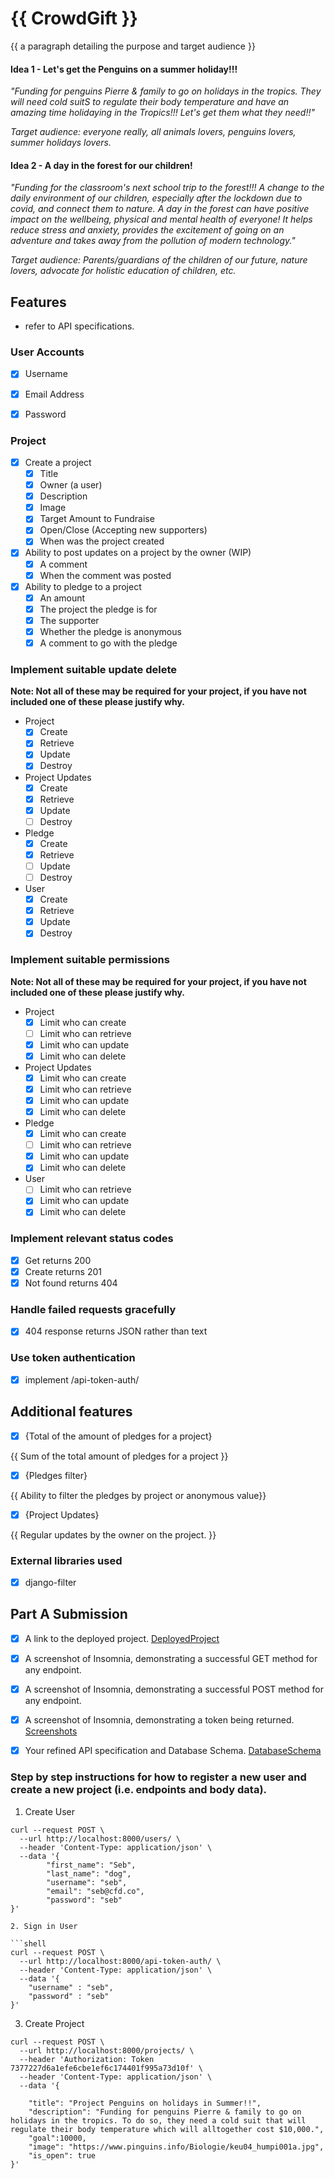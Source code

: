 # {{ CrowdGift }}


{{ a paragraph detailing the purpose and target audience }}

#### Idea 1 - Let's get the Penguins on a summer holiday!!!
_"Funding for penguins Pierre & family to go on holidays in the tropics. They will need cold suitS to regulate their body temperature and have an amazing time holidaying in the Tropics!!! Let's get them what they need!!"_

_Target audience: everyone really, all animals lovers, penguins lovers, summer holidays lovers._

#### Idea 2 - A day in the forest for our children!
_"Funding for the classroom's next school trip to the forest!!! A change to the daily environment of our children, especially after the lockdown due to covid, and connect them to nature. A day in the forest can have positive impact on the wellbeing, physical and mental health of everyone! It helps reduce stress and anxiety, provides the excitement of going on an adventure and takes away from the pollution of modern technology."_

_Target audience: Parents/guardians of the children of our future, nature lovers, advocate for holistic education of children, etc._



## Features
- refer to API specifications.

### User Accounts

- [X] Username
- [X] Email Address
- [X] Password


### Project

- [X] Create a project
  - [X] Title
  - [X] Owner (a user)
  - [X] Description
  - [X] Image
  - [X] Target Amount to Fundraise
  - [X] Open/Close (Accepting new supporters)
  - [X] When was the project created

- [X] Ability to post updates on a project by the owner (WIP)
  - [X] A comment
  - [X] When the comment was posted

- [X] Ability to pledge to a project
  - [X] An amount
  - [X] The project the pledge is for
  - [X] The supporter
  - [X] Whether the pledge is anonymous
  - [X] A comment to go with the pledge
  
### Implement suitable update delete

**Note: Not all of these may be required for your project, if you have not included one of these please justify why.**

- Project
  - [X] Create
  - [X] Retrieve
  - [X] Update
  - [X] Destroy

- Project Updates
  - [X] Create
  - [X] Retrieve
  - [X] Update
  - [ ] Destroy
  
- Pledge
  - [X] Create
  - [X] Retrieve
  - [ ] Update
  - [ ] Destroy

- User
  - [X] Create
  - [X] Retrieve
  - [X] Update
  - [X] Destroy

### Implement suitable permissions

**Note: Not all of these may be required for your project, if you have not included one of these please justify why.**

- Project
  - [X] Limit who can create
  - [ ] Limit who can retrieve
  - [X] Limit who can update
  - [X] Limit who can delete
- Project Updates
  - [X] Limit who can create
  - [x] Limit who can retrieve
  - [X] Limit who can update
  - [x] Limit who can delete
- Pledge
  - [X] Limit who can create
  - [ ] Limit who can retrieve
  - [X] Limit who can update
  - [x] Limit who can delete
- User
  - [ ] Limit who can retrieve 
  - [X] Limit who can update
  - [X] Limit who can delete

### Implement relevant status codes

- [X] Get returns 200
- [X] Create returns 201
- [X] Not found returns 404

### Handle failed requests gracefully 

- [X] 404 response returns JSON rather than text

### Use token authentication

- [X] implement /api-token-auth/

## Additional features

- [X] {Total of the amount of pledges for a project}

{{ Sum of the total amount of pledges for a project }}

- [X] {Pledges filter}

{{ Ability to filter the pledges by project or anonymous value}}

- [X] {Project Updates}

{{ Regular updates by the owner on the project. }}

### External libraries used

- [x] django-filter


## Part A Submission 

- [x] A link to the deployed project. 
        [DeployedProject](https://green-surf-5691.fly.dev/ "Deployed Project")

- [x] A screenshot of Insomnia, demonstrating a successful GET method for any endpoint.
- [x] A screenshot of Insomnia, demonstrating a successful POST method for any endpoint.
- [x] A screenshot of Insomnia, demonstrating a token being returned.
        [Screenshots](https://github.com/SheCodesAus/she-codes-crowdfunding-api-project-alanychan/blob/main/AlanyChan-Django-Crowdfunding-API-Project.docx "Screenshots & API Specs.")
        
- [x] Your refined API specification and Database Schema.
        [DatabaseSchema](https://dbdiagram.io/d/63dbc3e6296d97641d7e00ca "Database Schema")

### Step by step instructions for how to register a new user and create a new project (i.e. endpoints and body data).

1. Create User

```shell
curl --request POST \
  --url http://localhost:8000/users/ \
  --header 'Content-Type: application/json' \
  --data '{
		"first_name": "Seb",
		"last_name": "dog",
		"username": "seb",
		"email": "seb@cfd.co",
		"password": "seb"
}'

2. Sign in User

```shell
curl --request POST \
  --url http://localhost:8000/api-token-auth/ \
  --header 'Content-Type: application/json' \
  --data '{
	"username" : "seb",
	"password" : "seb"
}'
```

3. Create Project

```shell
curl --request POST \
  --url http://localhost:8000/projects/ \
  --header 'Authorization: Token 7377227d6a1efe6cbe1ef6c174401f995a73d10f' \
  --header 'Content-Type: application/json' \
  --data '{
	
	"title": "Project Penguins on holidays in Summer!!",
	"description": "Funding for penguins Pierre & family to go on holidays in the tropics. To do so, they need a cold suit that will regulate their body temperature which will alltogether cost $10,000.",
	"goal":10000,
	"image": "https://www.pinguins.info/Biologie/keu04_humpi001a.jpg",
	"is_open": true
}'
```
